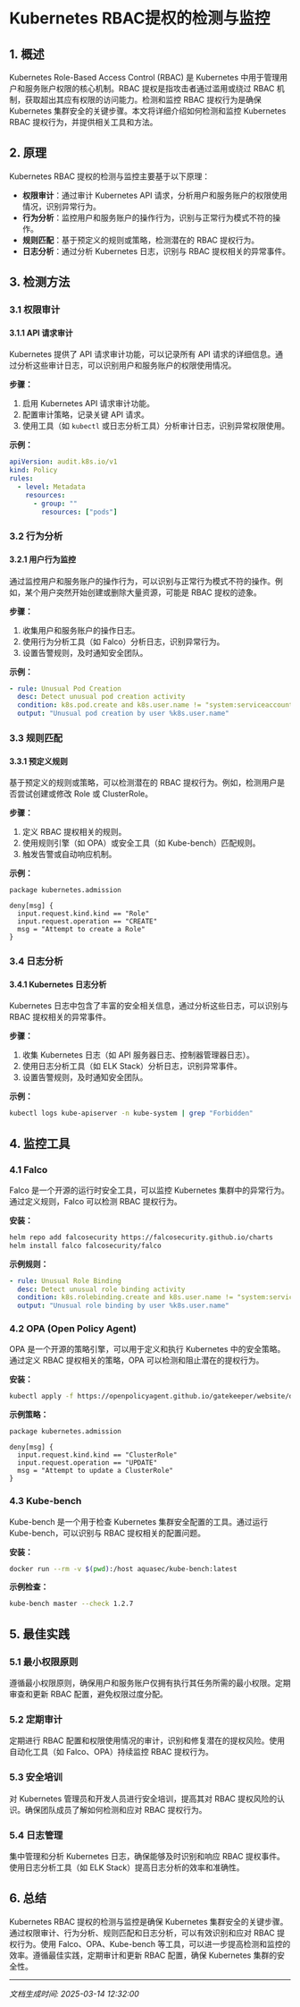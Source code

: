 # Kubernetes RBAC提权的检测与监控

## 1. 概述

Kubernetes Role-Based Access Control (RBAC) 是 Kubernetes 中用于管理用户和服务账户权限的核心机制。RBAC 提权是指攻击者通过滥用或绕过 RBAC 机制，获取超出其应有权限的访问能力。检测和监控 RBAC 提权行为是确保 Kubernetes 集群安全的关键步骤。本文将详细介绍如何检测和监控 Kubernetes RBAC 提权行为，并提供相关工具和方法。

## 2. 原理

Kubernetes RBAC 提权的检测与监控主要基于以下原理：

- **权限审计**：通过审计 Kubernetes API 请求，分析用户和服务账户的权限使用情况，识别异常行为。
- **行为分析**：监控用户和服务账户的操作行为，识别与正常行为模式不符的操作。
- **规则匹配**：基于预定义的规则或策略，检测潜在的 RBAC 提权行为。
- **日志分析**：通过分析 Kubernetes 日志，识别与 RBAC 提权相关的异常事件。

## 3. 检测方法

### 3.1 权限审计

#### 3.1.1 API 请求审计

Kubernetes 提供了 API 请求审计功能，可以记录所有 API 请求的详细信息。通过分析这些审计日志，可以识别用户和服务账户的权限使用情况。

**步骤：**
1. 启用 Kubernetes API 请求审计功能。
2. 配置审计策略，记录关键 API 请求。
3. 使用工具（如 `kubectl` 或日志分析工具）分析审计日志，识别异常权限使用。

**示例：**
```yaml
apiVersion: audit.k8s.io/v1
kind: Policy
rules:
  - level: Metadata
    resources:
      - group: ""
        resources: ["pods"]
```

### 3.2 行为分析

#### 3.2.1 用户行为监控

通过监控用户和服务账户的操作行为，可以识别与正常行为模式不符的操作。例如，某个用户突然开始创建或删除大量资源，可能是 RBAC 提权的迹象。

**步骤：**
1. 收集用户和服务账户的操作日志。
2. 使用行为分析工具（如 Falco）分析日志，识别异常行为。
3. 设置告警规则，及时通知安全团队。

**示例：**
```yaml
- rule: Unusual Pod Creation
  desc: Detect unusual pod creation activity
  condition: k8s.pod.create and k8s.user.name != "system:serviceaccount:kube-system:default"
  output: "Unusual pod creation by user %k8s.user.name"
```

### 3.3 规则匹配

#### 3.3.1 预定义规则

基于预定义的规则或策略，可以检测潜在的 RBAC 提权行为。例如，检测用户是否尝试创建或修改 Role 或 ClusterRole。

**步骤：**
1. 定义 RBAC 提权相关的规则。
2. 使用规则引擎（如 OPA）或安全工具（如 Kube-bench）匹配规则。
3. 触发告警或自动响应机制。

**示例：**
```rego
package kubernetes.admission

deny[msg] {
  input.request.kind.kind == "Role"
  input.request.operation == "CREATE"
  msg = "Attempt to create a Role"
}
```

### 3.4 日志分析

#### 3.4.1 Kubernetes 日志分析

Kubernetes 日志中包含了丰富的安全相关信息，通过分析这些日志，可以识别与 RBAC 提权相关的异常事件。

**步骤：**
1. 收集 Kubernetes 日志（如 API 服务器日志、控制器管理器日志）。
2. 使用日志分析工具（如 ELK Stack）分析日志，识别异常事件。
3. 设置告警规则，及时通知安全团队。

**示例：**
```bash
kubectl logs kube-apiserver -n kube-system | grep "Forbidden"
```

## 4. 监控工具

### 4.1 Falco

Falco 是一个开源的运行时安全工具，可以监控 Kubernetes 集群中的异常行为。通过定义规则，Falco 可以检测 RBAC 提权行为。

**安装：**
```bash
helm repo add falcosecurity https://falcosecurity.github.io/charts
helm install falco falcosecurity/falco
```

**示例规则：**
```yaml
- rule: Unusual Role Binding
  desc: Detect unusual role binding activity
  condition: k8s.rolebinding.create and k8s.user.name != "system:serviceaccount:kube-system:default"
  output: "Unusual role binding by user %k8s.user.name"
```

### 4.2 OPA (Open Policy Agent)

OPA 是一个开源的策略引擎，可以用于定义和执行 Kubernetes 中的安全策略。通过定义 RBAC 提权相关的策略，OPA 可以检测和阻止潜在的提权行为。

**安装：**
```bash
kubectl apply -f https://openpolicyagent.github.io/gatekeeper/website/deploy/gatekeeper.yaml
```

**示例策略：**
```rego
package kubernetes.admission

deny[msg] {
  input.request.kind.kind == "ClusterRole"
  input.request.operation == "UPDATE"
  msg = "Attempt to update a ClusterRole"
}
```

### 4.3 Kube-bench

Kube-bench 是一个用于检查 Kubernetes 集群安全配置的工具。通过运行 Kube-bench，可以识别与 RBAC 提权相关的配置问题。

**安装：**
```bash
docker run --rm -v $(pwd):/host aquasec/kube-bench:latest
```

**示例检查：**
```bash
kube-bench master --check 1.2.7
```

## 5. 最佳实践

### 5.1 最小权限原则

遵循最小权限原则，确保用户和服务账户仅拥有执行其任务所需的最小权限。定期审查和更新 RBAC 配置，避免权限过度分配。

### 5.2 定期审计

定期进行 RBAC 配置和权限使用情况的审计，识别和修复潜在的提权风险。使用自动化工具（如 Falco、OPA）持续监控 RBAC 提权行为。

### 5.3 安全培训

对 Kubernetes 管理员和开发人员进行安全培训，提高其对 RBAC 提权风险的认识。确保团队成员了解如何检测和应对 RBAC 提权行为。

### 5.4 日志管理

集中管理和分析 Kubernetes 日志，确保能够及时识别和响应 RBAC 提权事件。使用日志分析工具（如 ELK Stack）提高日志分析的效率和准确性。

## 6. 总结

Kubernetes RBAC 提权的检测与监控是确保 Kubernetes 集群安全的关键步骤。通过权限审计、行为分析、规则匹配和日志分析，可以有效识别和应对 RBAC 提权行为。使用 Falco、OPA、Kube-bench 等工具，可以进一步提高检测和监控的效率。遵循最佳实践，定期审计和更新 RBAC 配置，确保 Kubernetes 集群的安全性。

---

*文档生成时间: 2025-03-14 12:32:00*

